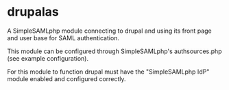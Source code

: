 # drupalas

A SimpleSAMLphp module connecting to drupal and using its front page and user base for SAML authentication.

This module can be configured through SimpleSAMLphp's authsources.php (see example configuration).



For this module to function drupal must have the "SimpleSAMLphp IdP" module enabled and configured correctly.
